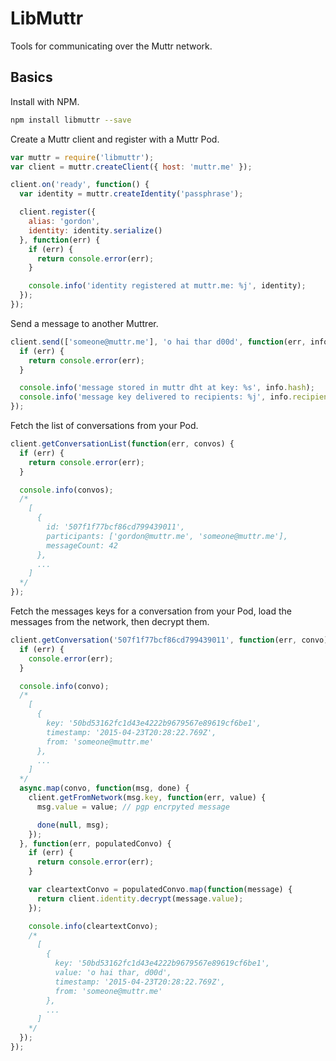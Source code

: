 LibMuttr
========

Tools for communicating over the Muttr network.

## Basics

Install with NPM.

```bash
npm install libmuttr --save
```

Create a Muttr client and register with a Muttr Pod.

```js
var muttr = require('libmuttr');
var client = muttr.createClient({ host: 'muttr.me' });

client.on('ready', function() {
  var identity = muttr.createIdentity('passphrase');

  client.register({
    alias: 'gordon',
    identity: identity.serialize()
  }, function(err) {
    if (err) {
      return console.error(err);
    }

    console.info('identity registered at muttr.me: %j', identity);
  });
});
```

Send a message to another Muttrer.

```js
client.send(['someone@muttr.me'], 'o hai thar d00d', function(err, info) {
  if (err) {
    return console.error(err);
  }

  console.info('message stored in muttr dht at key: %s', info.hash);
  console.info('message key delivered to recipients: %j', info.recipients);
});
```

Fetch the list of conversations from your Pod.

```js
client.getConversationList(function(err, convos) {
  if (err) {
    return console.error(err);
  }

  console.info(convos);
  /*
    [
      {
        id: '507f1f77bcf86cd799439011',
        participants: ['gordon@muttr.me', 'someone@muttr.me'],
        messageCount: 42
      },
      ...
    ]
  */
});
```

Fetch the messages keys for a conversation from your Pod, load the messages
from the network, then decrypt them.

```js
client.getConversation('507f1f77bcf86cd799439011', function(err, convo) {
  if (err) {
    console.error(err);
  }

  console.info(convo);
  /*
    [
      {
        key: '50bd53162fc1d43e4222b9679567e89619cf6be1',
        timestamp: '2015-04-23T20:28:22.769Z',
        from: 'someone@muttr.me'
      },
      ...
    ]
  */
  async.map(convo, function(msg, done) {
    client.getFromNetwork(msg.key, function(err, value) {
      msg.value = value; // pgp encrpyted message

      done(null, msg);
    });
  }, function(err, populatedConvo) {
    if (err) {
      return console.error(err);
    }

    var cleartextConvo = populatedConvo.map(function(message) {
      return client.identity.decrypt(message.value);
    });

    console.info(cleartextConvo);
    /*
      [
        {
          key: '50bd53162fc1d43e4222b9679567e89619cf6be1',
          value: 'o hai thar, d00d',
          timestamp: '2015-04-23T20:28:22.769Z',
          from: 'someone@muttr.me'
        },
        ...
      ]
    */
  });
});
```
